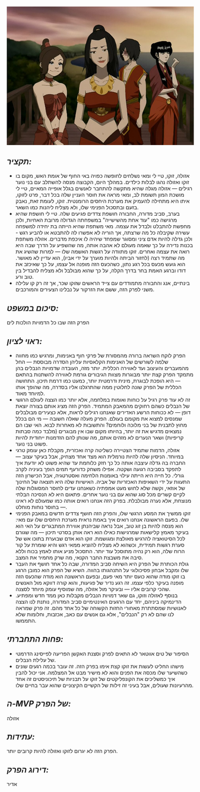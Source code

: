 ![](images/305.png "305")
## *תקציר:*
- אזולה, זוקו, טיי לי ומאי נשלחים לחופשה כפויה באי החוף של אומת האש, מקום בו זוקו ואזולה נהגו לבלות כילדים. במהלך היום, הקבוצה מנסה להשתלב עם בני נוער רגילים — אזולה מגלה שהיא מתקשה להתחבר לאנשים בגלל אופייה המאיים, טיי לי מושכת המון תשומת לב, ומאי מראה את חוסר העניין שלה בכל דבר, פרט לזוקו, איתו היא מתחילה להעמיק את מערכת היחסים הרומנטית. זוקו, לעומת זאת, נאבק בזעם ובתסכול הפנימי שלו, ולא מצליח ליהנות כמו השאר.
- בערב, סביב מדורה, החבורה חושפת צדדים פגיעים שלה. טיי לי חושפת שהיא מרגישה כמו "עוד אחת מהשישייה" במשפחתה הגדולה מרובת האחיות, ולכן מחפשת להתבלט ולבדל את עצמה. מאי משתפת שהיא הייתה בת יחידה למשפחה עשירה שקיבלה כל מה שרצתה, אך הוריה לא אפשרו לה להתבטא או להביע רגש - ולכן גדלה להיות אדם ציני ומסוגר שמפחד שיהיה לו איכפת מדברים. אזולה משתפת בכנות נדירה על כך שאמה מעולם לא אהבה אותה, מה שהשפיע על הדרך שבה היא רואה את עצמה ואחרים. זוקו מתוודה על רגשות האשמה שלו — למרות שהשיג את מה שתמיד רצה (לחזור הביתה ולהיות מוערך על ידי אביו), הוא עדיין לא מאושר. הוא גועש מכעס בכל רגע נתון, כשהכעס הזה מופנה אל עצמו, על כך שאיכזב את דודו וברגע האמת בחר בדרך הקלה, על כך שהוא מבולבל ולא מצליח להבדיל בין טוב ורע.
- בינתיים, אנג והחבורה מתמודדים עם צייד הראשים שזוקו שכר, אך זה רק קו עלילה משני לפרק הזה, ששם את הזרקור על נבלינו הצעירים והמורכבים.

## *סיכום במשפט:*  
הפרק הזה שבו כל הדמויות הולכות לים

## *ראוי לציון:*  
-  הפרק לוקח השראה ברורה מהמסורת של פרקי חוף באנימות, ומרגיש כמו מחווה שלמה לשורשים של האנימות הקלאסיות עליהן הסדרה מבוססת — החל מהמעברים והעיצוב ועד לאווירה הכללית. יותר מזה, העובדה שדמויות הנבלים בהן מתמקד הפרק קצת יותר מבוגרות מצוות הגיבורים גורמת לאווירה להשתנות בהתאם — היא הופכת לבוגרת, מינית ודרמטית יותר, כמעט כמו דרמת תיכון. התחושה הכללית של הפרק שונה לחלוטין ממה שהתרגלנו אליו בסדרה, מה שהופך אותו למיוחד מאוד.
- זה לא עוד פרק רגיל על כוחות ואומות במלחמה, אלא יותר כמו הצצה לעולם הרגשי של הנבלים כשהם רחוקים מהמאבק המתמיד. הפרק הזה מציג אותם בצורה יוצאת דופן — לא ככוחות הרשע האדירים שאנחנו רגילים לראות, אלא כצעירים מבולבלים שמנסים למצוא את מקומם בעולם. הפרק מעלה שאלה חשובה — מי הם בכלל מחוץ לתבנית של בני מלוכה ולוחמים? והתשובות לא מאחרות לבוא. האי שבו הם נמצאים מדגיש את זה יותר, בהיותו מקום שבו אין מבוגרים (מלבד כמה סבתות קריפיות) ושאר הנערים לא מזהים אותם, מה שנותן להם הזדמנות ייחודית להיות פשוט בני נוער. 
- אזולה, הדמות שתמיד הצטיירה כשליטה קרה ואכזרית, מקבלת כאן עומק טרגי במיוחד. הניסיון שלה להיות נורמלית הוא מצד אחד מצחיק, אבל בעיקר עצוב — החברה בה גדלה עיצבה אותה כל כך חזק כלוחמת עד שהיא פשוט לא יודעת איך לתפקד בסביבה רגועה ושקטה. אפילו משחק כדורעף תמים הופך בעיניה לקרב גורלי. כל חייה היא הייתה עילוי באומנות הלחימה ואסטרטגיה, אבל הכישרון הזה התעוות על ידי השאיפות האכזריות של אביה. האישיות שלה היא תוצאה של החינוך של אוזאי, וקשה שלא לחוש מעט אמפתיה כשאנחנו עדים לחוסר המסוגלות שלה לקיים קשרים מכל סוג שהוא עם בני נוער אחרים. פתאום היא לא הנסיכה הבלתי מנוצחת, אלא נערה מבולבלת. בפרק הזה אנחנו רואים אותה כמו שמעולם לא ראינו — בחוסר נוחות מוחלט.
- זוקו ממשיך את המסע הרגשי שלו, והפרק הזה חושף צדדים חדשים במאבק הפנימי שלו. בפעם הראשונה אנחנו רואים איך באמת נראית מערכת היחסים שלו עם מאי: הוא מנסה להיות בן זוג טוב, אבל נראה שביהנתן אווירת המתבגרים על האי הוא בעיקר מאמץ קלישאות שמרגישות כאילו הוא ראה אותן בסרטי תיכון — מה שגורם לכל הסיטואציה להרגיש מאולצת ומגושמת. זוקו הוא אדם שבוערת בתוכו אש של סערת רגשות תמידית, וכשהוא לא מצליח להוציא ממאי רגש והיא שומרת על קור הרוח שלה, הוא רק נהיה מתוסכל עוד יותר. התסכול מניע אותו לאמץ בכוח וללא סיבה את משבצת החבר הקנאי, מה שרק מחמיר את המצב.
- גולת הכותרת של הפרק היא השיחה סביב המדורה, שבה כל אחד חושף את העבר שלו ומקבל אבחון פסיכולוגי על התנהגותו בהווה. השיא של הפרק הוא כמובן הרגע בו זוקו מודה שהוא כועס יותר מאי פעם, ובפעם הראשונה הוא מודה שהכעס הזה מופנה בעיקר כלפי עצמו. זה רגע נדיר של פגיעות, והוא קורה דווקא מול האנשים שהכי קרובים אליו — ובעיקר מול אזולה, מה שמוסיף עומק מיוחד לסצנה.
- בנוסף לאזולה וזוקו, גם שאר דמויות הנבלים מקבלות כאן ממד חדש ומפתיע. הדינמיקה ביניהם, יחד עם הרגעים האינטימיים סביב המדורה, נותנת לנו הצצה לאנושיות שמסתתרת מאחורי החזות הקשוחה של כל אחד מהם. זה פרק שמראה לנו שהם לא רק "הנבלים", אלא גם אנשים עם כאב, אכזבות, וחלומות שלא התממשו.

## *פחות התחברתי:*
- הסיפור של טים אווטאר לא התאים לפרק וסצנת האקשן הפריעה לפייסינג הדרמטי של עלילת הנבלים.
- מישהו החליט לעשות את זוקו קצת אימו בפרק הזה. זה עובר בכמה רגעים שונים כשהשיער שלו מכסה את הפנים והוא לא מישיר מבט אל המצלמה. אני יכול להבין איך כמשליכים את הקונפליקטים של זוקו על תבניות של תיכוניסטים זה אחד מהרעיונות שעולים, אבל בעיני זה זילות של הקשיים הקיצוניים שהוא עבר בחיים שלו.

## *ה-MVP של הפרק:*  
אזולה

## *עתידות:*
הפרק הזה לא יגרום לזוקו ואזולה להיות קרובים יותר.

## *דירוג הפרק:*  
אדיר
